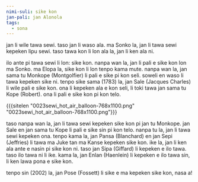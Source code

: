 ```yaml
---
nimi-suli: sike kon
jan-pali: jan Alonola
tags:
  - sona
---
```

jan li wile tawa sewi. taso jan li waso ala. ma Sonko la, jan li tawa sewi kepeken lipu sewi. taso tawa kon li lon ala la, jan li ken ala ni.

ilo ante pi tawa sewi li lon: sike kon. nanpa wan la, jan li pali e sike kon lon ma Sonko. ma Elopa la, sike kon li lon tenpo kama mute. nanpa wan la, jan sama tu Monkope (Montgolfier) li pali e sike pi kon seli. soweli en waso li tawa kepeken sike ni. tenpo sike sama (1783) la, jan Sale (Jacques Charles) li wile pali e sike kon. ona li kepeken ala e kon seli, li toki tawa jan sama tu Kope (Robert). ona li pali e sike kon pi kon telo.

{{{sitelen "0023sewi_hot_air_balloon-768x1100.png" "0023sewi_hot_air_balloon-768x1100.png"}}}

taso nanpa wan la, jan li tawa sewi kepeken sike kon pi jan tu Monkope. jan Sale en jan sama tu Kope li pali e sike sin pi kon telo. nanpa tu la, jan li tawa sewi kepeken ona. tenpo kama la, jan Pansa (Blanchard) en jan Sepi (Jeffries) li tawa ma Juke tan ma Kanse kepeken sike kon. ike la, jan li ken ala ante e nasin pi sike kon ni. taso jan Sipa (Giffard) li kepeken e ilo tawa. taso ilo tawa ni li ike. kama la, jan Enlan (Haenlein) li kepeken e ilo tawa sin, li ken lawa pona e sike kon.

tenpo sin (2002) la, jan Pose (Fossett) li sike e ma kepeken sike kon, nasa a!
